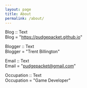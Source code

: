 ```yaml
---
layout: page
title: About
permalink: /about/
---
```


Blog :: Text <br>
Blog = "https://pudgepacket.github.io"

Blogger :: Text <br>
Blogger = "Trent Billington"

Email :: Text <br>
Email = "pudgepacket@gmail.com"

Occupation :: Text <br>
Occupation = "Game Developer"

<script>

  (function(i,s,o,g,r,a,m){i['GoogleAnalyticsObject']=r;i[r]=i[r]||function(){
  (i[r].q=i[r].q||[]).push(arguments)},i[r].l=1*new Date();a=s.createElement(o),
  m=s.getElementsByTagName(o)[0];a.async=1;a.src=g;m.parentNode.insertBefore(a,m)
  })(window,document,'script','//www.google-analytics.com/analytics.js','ga');

  ga('create', 'UA-53380859-1', 'auto');
  ga('send', 'pageview');

 </script> 
